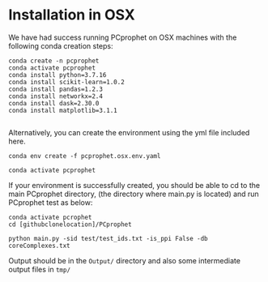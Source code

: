 # Installation in OSX

We have had success running PCprophet on OSX machines with the following conda creation steps:

```
conda create -n pcprophet
conda activate pcprophet
conda install python=3.7.16
conda install scikit-learn=1.0.2
conda install pandas=1.2.3
conda install networkx=2.4
conda install dask=2.30.0
conda install matplotlib=3.1.1


```


Alternatively, you can create the environment using the yml file included here.

```
conda env create -f pcprophet.osx.env.yaml

conda activate pcprophet
```

If your environment is successfully created, you should be able to cd to the main PCprophet directory,
(the directory where main.py is located)
and run PCprophet test as below:


```
conda activate pcrophet
cd [githubclonelocation]/PCprophet

python main.py -sid test/test_ids.txt -is_ppi False -db coreComplexes.txt

```
Output should be in the `Output/` directory and also some intermediate output files in `tmp/`